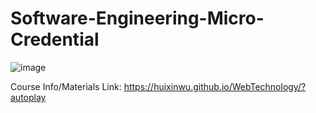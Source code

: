 # Software-Engineering-Micro-Credential
![image](https://user-images.githubusercontent.com/62675121/148158197-d2520152-042e-4df2-a805-36c03a3d4c15.png)


Course Info/Materials Link: https://huixinwu.github.io/WebTechnology/?autoplay
 
